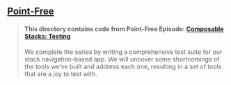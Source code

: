 ## [Point-Free](https://www.pointfree.co)

> #### This directory contains code from Point-Free Episode: [Composable Stacks: Testing](https://www.pointfree.co/episodes/ep237-composable-stacks-testing)
>
> We complete the series by writing a comprehensive test suite for our stack navigation-based app. We will uncover some shortcomings of the tools we’ve built and address each one, resulting in a set of tools that are a joy to test with.
